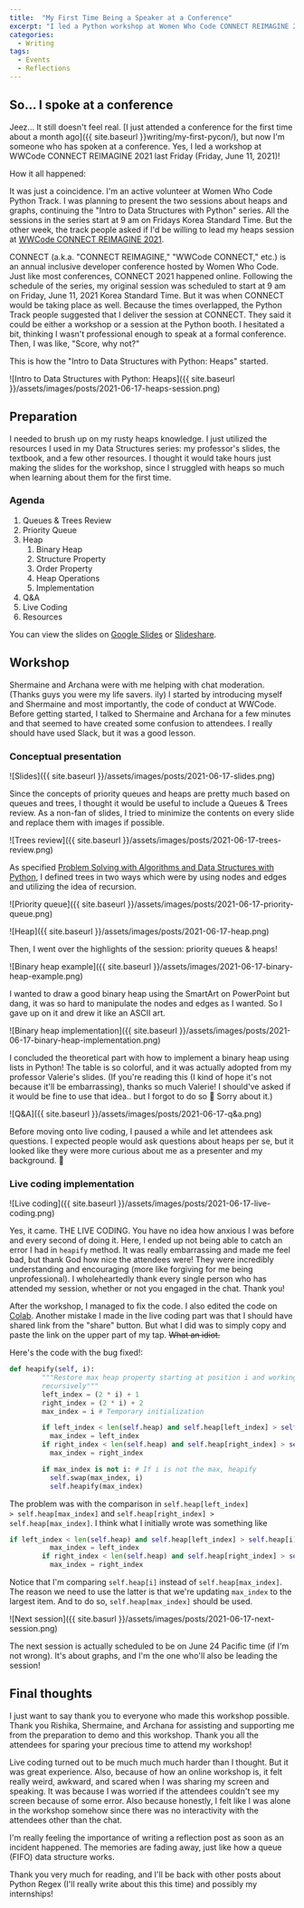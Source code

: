 ```yaml
---
title:  "My First Time Being a Speaker at a Conference"
excerpt: "I led a Python workshop at Women Who Code CONNECT REIMAGINE 2021."
categories:
  - Writing
tags:
  - Events
  - Reflections
---
```


## So... I spoke at a conference

Jeez... It still doesn't feel real. [I just attended a conference for the first time about a month ago]({{ site.baseurl }}writing/my-first-pycon/), but now I'm someone who has spoken at a conference. Yes, I led a workshop at WWCode CONNECT REIMAGINE 2021 last Friday (Friday, June 11, 2021)!

How it all happened:

It was just a coincidence. I'm an active volunteer at Women Who Code Python Track. I was planning to present the two sessions about heaps and graphs, continuing the "Intro to Data Structures with Python" series. All the sessions in the series start at 9 am on Fridays Korea Standard Time. But the other week, the track people asked if I'd be willing to lead my heaps session at [WWCode CONNECT REIMAGINE 2021](https://connectreimagine.womenwhocode.dev/).

CONNECT (a.k.a. "CONNECT REIMAGINE," "WWCode CONNECT," etc.) is an annual inclusive developer conference hosted by Women Who Code. Just like most conferences, CONNECT 2021 happened online. Following the schedule of the series, my original session was scheduled to start at 9 am on Friday, June 11, 2021 Korea Standard Time. But it was when CONNECT would be taking place as well. Because the times overlapped, the Python Track people suggested that I deliver the session at CONNECT. They said it could be either a workshop or a session at the Python booth. I hesitated a bit, thinking I wasn't professional enough to speak at a formal conference. Then, I was like, "Score, why not?"

This is how the "Intro to Data Structures with Python: Heaps" started.

![Intro to Data Structures with Python: Heaps]({{ site.baseurl }}/assets/images/posts/2021-06-17-heaps-session.png)

## Preparation

I needed to brush up on my rusty heaps knowledge. I just utilized the resources I used in my Data Structures series: my professor's slides, the textbook, and a few other resources. I thought it would take hours just making the slides for the workshop, since I struggled with heaps so much when learning about them for the first time.

### Agenda

1. Queues & Trees Review
2. Priority Queue
3. Heap
   1. Binary Heap
   2. Structure Property
   3. Order Property
   4. Heap Operations
   5. Implementation
4. Q&A
5. Live Coding
6. Resources

You can view the slides on [Google Slides](https://docs.google.com/presentation/d/1q1RA4FExkOABv2ZNe3WJwsnLOdfWgmWZMVnclFI46SM/edit?usp=sharing) or [Slideshare](https://www.slideshare.net/NayeonShin1/session-7-heaps-wwcode-intro-to-data-structures-with-python-series).

## Workshop

Shermaine and Archana were with me helping with chat moderation. (Thanks guys you were my life savers. ily) I started by introducing myself and Shermaine and most importantly, the code of conduct at WWCode. Before getting started, I talked to Shermaine and Archana for a few minutes and that seemed to have created some confusion to attendees. I really should have used Slack, but it was a good lesson.

### Conceptual presentation

![Slides]({{ site.baseurl }}/assets/images/posts/2021-06-17-slides.png)

Since the concepts of priority queues and heaps are pretty much based on queues and trees, I thought it would be useful to include a Queues & Trees review. As a non-fan of slides, I tried to minimize the contents on every slide and replace them with images if possible.

![Trees review]({{ site.baseurl }}/assets/images/posts/2021-06-17-trees-review.png)

As specified [Problem Solving with Algorithms and Data Structures with Python](https://runestone.academy/runestone/books/published/pythonds/index.html), I defined trees in two ways which were by using nodes and edges and utilizing the idea of recursion.

![Priority queue]({{ site.baseurl }}/assets/images/posts/2021-06-17-priority-queue.png)

![Heap]({{ site.baseurl }}/assets/images/posts/2021-06-17-heap.png)

Then, I went over the highlights of the session: priority queues & heaps!

![Binary heap example]({{ site.baseurl }}/assets/images/2021-06-17-binary-heap-example.png)

I wanted to draw a good binary heap using the SmartArt on PowerPoint but dang, it was so hard to manipulate the nodes and edges as I wanted. So I gave up on it and drew it like an ASCII art.

![Binary heap implementation]({{ site.baseurl }}/assets/images/posts/2021-06-17-binary-heap-implementation.png)

I concluded the theoretical part with how to implement a binary heap using lists in Python! The table is so colorful, and it was actually adopted from my professor Valerie's slides. (If you're reading this (I kind of hope it's not because it'll be embarrassing), thanks so much Valerie! I should've asked if it would be fine to use that idea.. but I forgot to do so 🤯 Sorry about it.)

![Q&A]({{ site.baseurl }}/assets/images/posts/2021-06-17-q&a.png)

Before moving onto live coding, I paused a while and let attendees ask questions. I expected people would ask questions about heaps per se, but it looked like they were more curious about me as a presenter and my background. 🤣

### Live coding implementation

![Live coding]({{ site.baseurl }}/assets/images/posts/2021-06-17-live-coding.png)

Yes, it came. THE LIVE CODING. You have no idea how anxious I was before and every second of doing it. Here, I ended up not being able to catch an error I had in <code>heapify</code> method. It was really embarrassing and made me feel bad, but thank God how nice the attendees were! They were incredibly understanding and encouraging (more like forgiving for me being unprofessional). I wholeheartedly thank every single person who has attended my session, whether or not you engaged in the chat. Thank you!

After the workshop, I managed to fix the code. I also edited the code on [Colab](https://drive.google.com/file/d/1DMjHnlLhb4b-KoqiGx7OaudAwRdLX5WY/view?usp=sharing). Another mistake I made in the live coding part was that I should have shared link from the "share" button. But what I did was to simply copy and paste the link on the upper part of my tap. ~~What an idiot.~~

Here's the code with the bug fixed!:

```python
def heapify(self, i):
        """Restore max heap property starting at position i and working down 
        recursively"""
        left_index = (2 * i) + 1
        right_index = (2 * i) + 2
        max_index = i # Temporary initialization

        if left_index < len(self.heap) and self.heap[left_index] > self.heap[max_index]:
          max_index = left_index
        if right_index < len(self.heap) and self.heap[right_index] > self.heap[max_index]:
          max_index = right_index

        if max_index is not i: # If i is not the max, heapify
          self.swap(max_index, i)
          self.heapify(max_index)
```

The problem was with the comparison in <code>self.heap[left_index] > self.heap[max_index]</code> and <code>self.heap[right_index] > self.heap[max_index]</code>. I think what I initially wrote was something like

```python
if left_index < len(self.heap) and self.heap[left_index] > self.heap[i]:
          max_index = left_index
        if right_index < len(self.heap) and self.heap[right_index] > self.heap[i]:
          max_index = right_index
```

Notice that I'm comparing <code>self.heap[i]</code> instead of <code>self.heap[max_index]</code>. The reason we need to use the latter is that we're updating <code>max_index</code> to the largest item. And to do so, <code>self.heap[max_index]</code> should be used.

![Next session]({{ site.basurl }}/assets/images/posts/2021-06-17-next-session.png)

The next session is actually scheduled to be on June 24 Pacific time (if I'm not wrong). It's about graphs, and I'm the one who'll also be leading the session!

## Final thoughts

I just want to say thank you to everyone who made this workshop possible. Thank you Rishika, Shermaine, and Archana for assisting and supporting me from the preparation to demo and this workshop. Thank you all the attendees for sparing your precious time to attend my workshop!

Live coding turned out to be much much much harder than I thought. But it was great experience. Also, because of how an online workshop is, it felt really weird, awkward, and scared when I was sharing my screen and speaking. It was because I was worried if the attendees couldn't see my screen because of some error. Also because honestly, I felt like I was alone in the workshop somehow since there was no interactivity with the attendees other than the chat.

I'm really feeling the importance of writing a reflection post as soon as an incident happened. The memories are fading away, just like how a queue (FIFO) data structure works.

Thank you very much for reading, and I'll be back with other posts about Python Regex (I'll really write about this this time) and possibly my internships!


